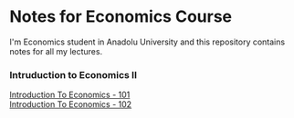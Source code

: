 # Notes for Economics Course

I'm Economics student in Anadolu University and this repository contains notes for all my lectures.

### Intruduction to Economics II

[Introduction To Economics - 101](/introduction_to_economics/ite_101.md) <br>
[Introduction To Economics - 102](/introduction_to_economics/ite_102.md)